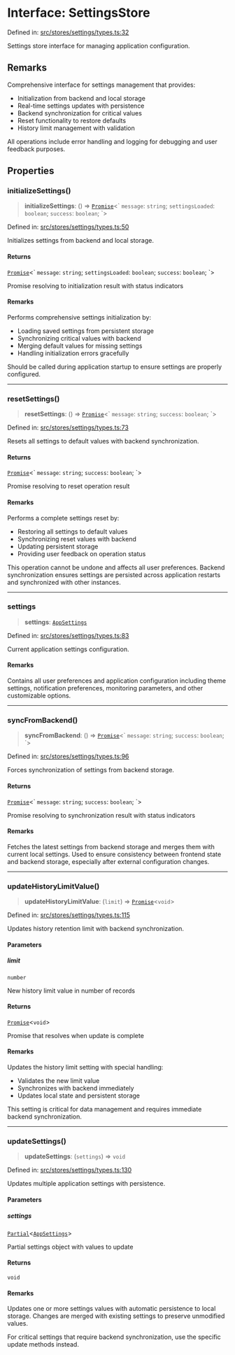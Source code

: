 # Interface: SettingsStore

Defined in: [src/stores/settings/types.ts:32](https://github.com/Nick2bad4u/Uptime-Watcher/blob/main/src/stores/settings/types.ts#L32)

Settings store interface for managing application configuration.

## Remarks

Comprehensive interface for settings management that provides:

- Initialization from backend and local storage
- Real-time settings updates with persistence
- Backend synchronization for critical values
- Reset functionality to restore defaults
- History limit management with validation

All operations include error handling and logging for debugging and user
feedback purposes.

## Properties

### initializeSettings()

> **initializeSettings**: () => [`Promise`](https://developer.mozilla.org/docs/Web/JavaScript/Reference/Global_Objects/Promise)\<\` `message`: `string`; `settingsLoaded`: `boolean`; `success`: `boolean`; \`\>

Defined in: [src/stores/settings/types.ts:50](https://github.com/Nick2bad4u/Uptime-Watcher/blob/main/src/stores/settings/types.ts#L50)

Initializes settings from backend and local storage.

#### Returns

[`Promise`](https://developer.mozilla.org/docs/Web/JavaScript/Reference/Global_Objects/Promise)\<\` `message`: `string`; `settingsLoaded`: `boolean`; `success`: `boolean`; \`\>

Promise resolving to initialization result with status
  indicators

#### Remarks

Performs comprehensive settings initialization by:

- Loading saved settings from persistent storage
- Synchronizing critical values with backend
- Merging default values for missing settings
- Handling initialization errors gracefully

Should be called during application startup to ensure settings are
properly configured.

***

### resetSettings()

> **resetSettings**: () => [`Promise`](https://developer.mozilla.org/docs/Web/JavaScript/Reference/Global_Objects/Promise)\<\` `message`: `string`; `success`: `boolean`; \`\>

Defined in: [src/stores/settings/types.ts:73](https://github.com/Nick2bad4u/Uptime-Watcher/blob/main/src/stores/settings/types.ts#L73)

Resets all settings to default values with backend synchronization.

#### Returns

[`Promise`](https://developer.mozilla.org/docs/Web/JavaScript/Reference/Global_Objects/Promise)\<\` `message`: `string`; `success`: `boolean`; \`\>

Promise resolving to reset operation result

#### Remarks

Performs a complete settings reset by:

- Restoring all settings to default values
- Synchronizing reset values with backend
- Updating persistent storage
- Providing user feedback on operation status

This operation cannot be undone and affects all user preferences. Backend
synchronization ensures settings are persisted across application
restarts and synchronized with other instances.

***

### settings

> **settings**: [`AppSettings`](../../../types/interfaces/AppSettings.md)

Defined in: [src/stores/settings/types.ts:83](https://github.com/Nick2bad4u/Uptime-Watcher/blob/main/src/stores/settings/types.ts#L83)

Current application settings configuration.

#### Remarks

Contains all user preferences and application configuration including
theme settings, notification preferences, monitoring parameters, and
other customizable options.

***

### syncFromBackend()

> **syncFromBackend**: () => [`Promise`](https://developer.mozilla.org/docs/Web/JavaScript/Reference/Global_Objects/Promise)\<\` `message`: `string`; `success`: `boolean`; \`\>

Defined in: [src/stores/settings/types.ts:96](https://github.com/Nick2bad4u/Uptime-Watcher/blob/main/src/stores/settings/types.ts#L96)

Forces synchronization of settings from backend storage.

#### Returns

[`Promise`](https://developer.mozilla.org/docs/Web/JavaScript/Reference/Global_Objects/Promise)\<\` `message`: `string`; `success`: `boolean`; \`\>

Promise resolving to synchronization result with status
  indicators

#### Remarks

Fetches the latest settings from backend storage and merges them with
current local settings. Used to ensure consistency between frontend state
and backend storage, especially after external configuration changes.

***

### updateHistoryLimitValue()

> **updateHistoryLimitValue**: (`limit`) => [`Promise`](https://developer.mozilla.org/docs/Web/JavaScript/Reference/Global_Objects/Promise)\<`void`\>

Defined in: [src/stores/settings/types.ts:115](https://github.com/Nick2bad4u/Uptime-Watcher/blob/main/src/stores/settings/types.ts#L115)

Updates history retention limit with backend synchronization.

#### Parameters

##### limit

`number`

New history limit value in number of records

#### Returns

[`Promise`](https://developer.mozilla.org/docs/Web/JavaScript/Reference/Global_Objects/Promise)\<`void`\>

Promise that resolves when update is complete

#### Remarks

Updates the history limit setting with special handling:

- Validates the new limit value
- Synchronizes with backend immediately
- Updates local state and persistent storage

This setting is critical for data management and requires immediate
backend synchronization.

***

### updateSettings()

> **updateSettings**: (`settings`) => `void`

Defined in: [src/stores/settings/types.ts:130](https://github.com/Nick2bad4u/Uptime-Watcher/blob/main/src/stores/settings/types.ts#L130)

Updates multiple application settings with persistence.

#### Parameters

##### settings

[`Partial`](https://www.typescriptlang.org/docs/handbook/utility-types.html#partialtype)\<[`AppSettings`](../../../types/interfaces/AppSettings.md)\>

Partial settings object with values to update

#### Returns

`void`

#### Remarks

Updates one or more settings values with automatic persistence to local
storage. Changes are merged with existing settings to preserve unmodified
values.

For critical settings that require backend synchronization, use the
specific update methods instead.
